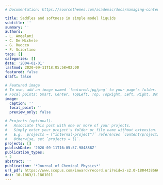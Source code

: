 ```yaml
---
# Documentation: https://sourcethemes.com/academic/docs/managing-content/

title: Saddles and softness in simple model liquids
subtitle: ''
summary: ''
authors:
- L. Angelani
- C. De Michele
- G. Ruocco
- F. Sciortino
tags: []
categories: []
date: '2004-01-01'
lastmod: 2020-09-11T18:05:58+02:00
featured: false
draft: false

# Featured image
# To use, add an image named `featured.jpg/png` to your page's folder.
# Focal points: Smart, Center, TopLeft, Top, TopRight, Left, Right, BottomLeft, Bottom, BottomRight.
image:
  caption: ''
  focal_point: ''
  preview_only: false

# Projects (optional).
#   Associate this post with one or more of your projects.
#   Simply enter your project's folder or file name without extension.
#   E.g. `projects = ["internal-project"]` references `content/project/deep-learning/index.md`.
#   Otherwise, set `projects = []`.
projects: []
publishDate: '2020-09-11T16:05:57.984888Z'
publication_types:
- 2
abstract: ''
publication: '*Journal of Chemical Physics*'
url_pdf: https://www.scopus.com/inward/record.uri?eid=2-s2.0-18044386666&doi=10.1063%2f1.1801011&partnerID=40&md5=7723b6de5ad9f678fe40b03d857fa312
doi: 10.1063/1.1801011
---
```

